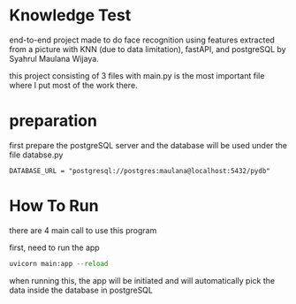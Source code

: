 # Knowledge Test

end-to-end project made to do face recognition using features extracted from a picture with KNN (due to data limitation), fastAPI, and postgreSQL by Syahrul Maulana Wijaya.

this project consisting of 3 files with main.py is the most important file where I put most of the work there.

# preparation
first prepare the postgreSQL server and the database will be used under the file databse.py

```
DATABASE_URL = "postgresql://postgres:maulana@localhost:5432/pydb"
```

#  How To Run
there are 4 main call to use this program

first, need to run the app
```python
uvicorn main:app --reload
```
when running this, the app will be initiated and will automatically pick the data inside the database in postgreSQL


